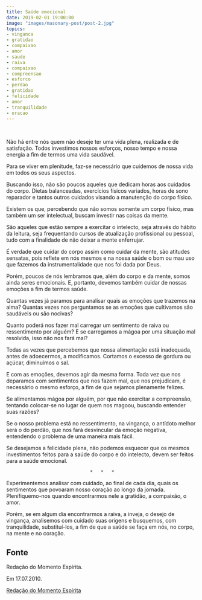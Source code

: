 ```yaml
---
title: Saúde emocional
date: 2019-02-01 19:00:00
image: "images/masonary-post/post-2.jpg"
topics: 
- vinganca
- gratidao
- compaixao
- amor
- saude
- raiva
- compaixao
- compreensao
- esforco
- perdao
- gratidao
- felicidade
- amor
- tranquilidade
- oracao
---
```

 

Não há entre nós quem não deseje ter uma vida plena, realizada e de satisfação.
Todos investimos nossos esforços, nosso tempo e nossa energia a fim de termos
uma vida saudável.

Para se viver em plenitude, faz-se necessário que cuidemos de nossa vida em
todos os seus aspectos.

Buscando isso, não são poucos aqueles que dedicam horas aos cuidados do corpo.
Dietas balanceadas, exercícios físicos variados, horas de sono reparador e
tantos outros cuidados visando a manutenção do corpo físico.

Existem os que, percebendo que não somos somente um corpo físico, mas também um
ser intelectual, buscam investir nas coisas da mente.

São aqueles que estão sempre a exercitar o intelecto, seja através do hábito da
leitura, seja frequentando cursos de atualização profissional ou pessoal, tudo
com a finalidade de não deixar a mente enferrujar.

É verdade que cuidar do corpo assim como cuidar da mente, são atitudes
sensatas, pois reflete em nós mesmos e na nossa saúde o bom ou mau uso que
fazemos da instrumentalidade que nos foi dada por Deus.

Porém, poucos de nós lembramos que, além do corpo e da mente, somos ainda seres
emocionais. E, portanto, devemos também cuidar de nossas emoções a fim de
termos saúde.

Quantas vezes já paramos para analisar quais as emoções que trazemos na alma?
Quantas vezes nos perguntamos se as emoções que cultivamos são saudáveis ou são
nocivas?

Quanto poderá nos fazer mal carregar um sentimento de raiva ou ressentimento
por alguém? E se carregamos a mágoa por uma situação mal resolvida, isso não
nos fará mal?

Todas as vezes que percebemos que nossa alimentação está inadequada, antes de
adoecermos, a modificamos. Cortamos o excesso de gordura ou açúcar, diminuímos
o sal.

E com as emoções, devemos agir da mesma forma. Toda vez que nos deparamos com
sentimentos que nos fazem mal, que nos prejudicam, é necessário o mesmo
esforço, a fim de que sejamos plenamente felizes.

Se alimentamos mágoa por alguém, por que não exercitar a compreensão, tentando
colocar-se no lugar de quem nos magoou, buscando entender suas razões?

Se o nosso problema está no ressentimento, na vingança, o antídoto melhor será
o do perdão, que nos fará desvincular da emoção negativa, entendendo o problema
de uma maneira mais fácil.

Se desejamos a felicidade plena, não podemos esquecer que os mesmos
investimentos feitos para a saúde do corpo e do intelecto, devem ser feitos
para a saúde emocional.

                                   *   *   *

Experimentemos analisar com cuidado, ao final de cada dia, quais os sentimentos
que povoaram nosso coração ao longo da jornada. Plenifiquemo-nos quando
encontrarmos nele a gratidão, a compaixão, o amor.

Porém, se em algum dia encontrarmos a raiva, a inveja, o desejo de vingança,
analisemos com cuidado suas origens e busquemos, com tranquilidade,
substituí-los, a fim de que a saúde se faça em nós, no corpo, na mente e no
coração.

## Fonte
Redação do Momento Espírita.

Em 17.07.2010.

[Redação do Momento Espírita](http://momento.com.br/pt/ler_texto.php?id=2671)
